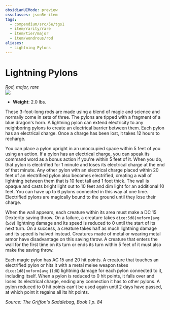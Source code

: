 ```yaml
---
obsidianUIMode: preview
cssclasses: json5e-item
tags:
  - compendium/src/5e/tgs1
  - item/rarity/rare
  - item/tier/major
  - item/wondrous/rod
aliases:
  - Lightning Pylons
---
```

# Lightning Pylons
*Rod, major, rare*  
![](https://raw.githubusercontent.com/TheGiddyLimit/homebrew/master/_img/TGS1/Lightning-Pylons.webp#right)  

- **Weight**: 2.0 lbs.

These 3-foot-long rods are made using a blend of magic and science and normally come in sets of three. The pylons are tipped with a fragment of a blue dragon's horn. A lightning pylon can extend electricity to any neighboring pylons to create an electrical barrier between them. Each pylon has an electrical charge. Once a charge has been lost, it takes 12 hours to recharge.

You can place a pylon upright in an unoccupied space within 5 feet of you using an action. If a pylon has an electrical charge, you can speak its command word as a bonus action if you're within 5 feet of it. When you do, that pylon is electrified for 1 minute and loses its electrical charge at the end of that minute. Any other pylon with an electrical charge placed within 20 feet of an electrified pylon also becomes electrified, creating a wall of lightning between them that is 10 feet tall and 1 foot thick. The wall is opaque and casts bright light out to 10 feet and dim light for an additional 10 feet. You can have up to 6 pylons connected in this way at one time. Electrified pylons are magically bound to the ground until they lose their charge.

When the wall appears, each creature within its area must make a DC 15 Dexterity saving throw. On a failure, a creature takes `dice:5d8|noform|avg` (`5d8`) lightning damage and its speed is reduced to 0 until the start of its next turn. On a success, a creature takes half as much lightning damage and its speed is halved instead. Creatures made of metal or wearing metal armor have disadvantage on this saving throw. A creature that enters the wall for the first time on its turn or ends its turn within 5 feet of it must also make the saving throw.

Each magic pylon has AC 15 and 20 hit points. A creature that touches an electrified pylon or hits it with a metal melee weapon takes `dice:1d8|noform|avg` (`1d8`) lightning damage for each pylon connected to it, including itself. When a pylon is reduced to 0 hit points, it falls over and loses its electrical charge, ending any connection it has to other pylons. A pylon reduced to 0 hit points can't be used again until 2 days have passed, at which point it regains all its hit points.

*Source: The Griffon's Saddlebag, Book 1 p. 84*
